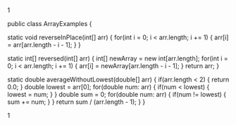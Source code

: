 1




public class ArrayExamples {

  static void reverseInPlace(int[] arr) {
    for(int i = 0; i < arr.length; i += 1) {
      arr[i] = arr[arr.length - i - 1];
    }
  }

  static int[] reversed(int[] arr) {
    int[] newArray = new int[arr.length];
    for(int i = 0; i < arr.length; i += 1) {
      arr[i] = newArray[arr.length - i - 1];
    }
    return arr;
  }

  static double averageWithoutLowest(double[] arr) {
    if(arr.length < 2) { return 0.0; }
    double lowest = arr[0];
    for(double num: arr) {
      if(num < lowest) { lowest = num; }
    }
    double sum = 0;
    for(double num: arr) {
      if(num != lowest) { sum += num; }
    }
    return sum / (arr.length - 1);
  }
}





1





